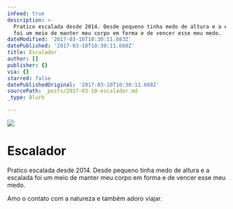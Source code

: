 ```yaml
---
inFeed: true
description: >-
  Pratico escalada desde 2014. Desde pequeno tinha medo de altura e a escalada
  foi um meio de manter meu corpo em forma e de vencer esse meu medo.
dateModified: '2017-03-10T10:30:11.083Z'
datePublished: '2017-03-10T10:30:11.660Z'
title: Escalador
author: []
publisher: {}
via: {}
starred: false
datePublishedOriginal: '2017-03-10T10:30:11.660Z'
sourcePath: _posts/2017-03-10-escalador.md
_type: Blurb

---
```

![](https://the-grid-user-content.s3-us-west-2.amazonaws.com/48338aeb-0367-4a61-9671-e6be825254b2.jpg)

# Escalador

Pratico escalada desde 2014\. Desde pequeno tinha medo de altura e a escalada foi um meio de manter meu corpo em forma e de vencer esse meu medo.

Amo o contato com a natureza e também adoro viajar.